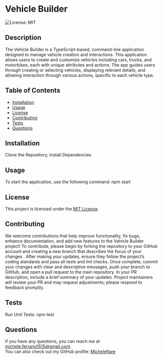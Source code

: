 # Vehicle Builder

![License: MIT](https://img.shields.io/badge/License-MIT-yellow.svg)

## Description
The Vehicle Builder is a TypeScript-based, command-line application designed to manage vehicle creation and interactions. This application allows users to create and customize vehicles including cars, trucks, and motorbikes, each with unique attributes and actions. The app guides users through creating or selecting vehicles, displaying relevant details, and allowing interaction through various actions, specific to each vehicle type.

## Table of Contents
- [Installation](#installation)
- [Usage](#usage)
- [License](#license)
- [Contributing](#contributing)
- [Tests](#tests)
- [Questions](#questions)

## Installation
Clone the Repository, Install Dependencies

## Usage
To start the application, use the following command: npm start

## License

This project is licensed under the [MIT License](https://opensource.org/licenses/MIT).

## Contributing
We welcome contributions that help improve functionality, fix bugs, enhance documentation, and add new features to the Vehicle Builder project! To contribute, please begin by forking the repository to your GitHub account and creating a new branch that describes the focus of your changes . After making your updates, ensure they follow the project’s coding standards and pass all tests and lint checks. Once complete, commit your changes with clear and descriptive messages, push your branch to GitHub, and open a pull request to the main repository. In your PR description, include a brief summary of your updates. Project maintainers will review your PR and may request adjustments; please respond to feedback promptly.

## Tests
Run Unit Tests: npm test

## Questions
If you have any questions, you can reach me at [michele.ferrario1515@gmail.com](mailto:michele.ferrario1515@gmail.com).  
You can also check out my GitHub profile: [Micheleflare](https://github.com/Micheleflare)
